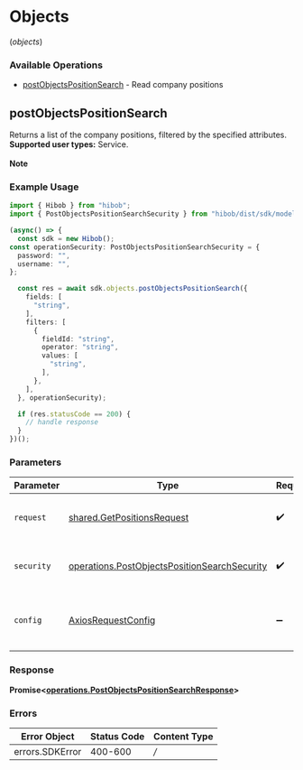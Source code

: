 # Objects
(*objects*)

### Available Operations

* [postObjectsPositionSearch](#postobjectspositionsearch) - Read company positions

## postObjectsPositionSearch

Returns a list of the company positions, filtered by the specified attributes.  <br /><b>Supported user types:</b> Service.<br><br><b>Note</b>

### Example Usage

```typescript
import { Hibob } from "hibob";
import { PostObjectsPositionSearchSecurity } from "hibob/dist/sdk/models/operations";

(async() => {
  const sdk = new Hibob();
const operationSecurity: PostObjectsPositionSearchSecurity = {
  password: "",
  username: "",
};

  const res = await sdk.objects.postObjectsPositionSearch({
    fields: [
      "string",
    ],
    filters: [
      {
        fieldId: "string",
        operator: "string",
        values: [
          "string",
        ],
      },
    ],
  }, operationSecurity);

  if (res.statusCode == 200) {
    // handle response
  }
})();
```

### Parameters

| Parameter                                                                                                        | Type                                                                                                             | Required                                                                                                         | Description                                                                                                      |
| ---------------------------------------------------------------------------------------------------------------- | ---------------------------------------------------------------------------------------------------------------- | ---------------------------------------------------------------------------------------------------------------- | ---------------------------------------------------------------------------------------------------------------- |
| `request`                                                                                                        | [shared.GetPositionsRequest](../../sdk/models/shared/getpositionsrequest.md)                                     | :heavy_check_mark:                                                                                               | The request object to use for the request.                                                                       |
| `security`                                                                                                       | [operations.PostObjectsPositionSearchSecurity](../../sdk/models/operations/postobjectspositionsearchsecurity.md) | :heavy_check_mark:                                                                                               | The security requirements to use for the request.                                                                |
| `config`                                                                                                         | [AxiosRequestConfig](https://axios-http.com/docs/req_config)                                                     | :heavy_minus_sign:                                                                                               | Available config options for making requests.                                                                    |


### Response

**Promise<[operations.PostObjectsPositionSearchResponse](../../sdk/models/operations/postobjectspositionsearchresponse.md)>**
### Errors

| Error Object    | Status Code     | Content Type    |
| --------------- | --------------- | --------------- |
| errors.SDKError | 400-600         | */*             |
